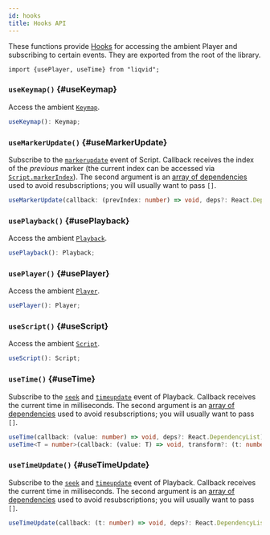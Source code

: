 ```yaml
---
id: hooks
title: Hooks API
---
```


These functions provide [Hooks](https://reactjs.org/docs/hooks-intro.html) for accessing the ambient Player and subscribing to certain events. They are exported from the root of the library.

```tsx
import {usePlayer, useTime} from "liqvid";
```

### `useKeymap()` {#useKeymap}

Access the ambient [`Keymap`](./Keymap.md).

```typescript
useKeymap(): Keymap;
```

### `useMarkerUpdate()` {#useMarkerUpdate}

Subscribe to the [`markerupdate`](./Script.md#markerupdate) event of Script. Callback receives the index of the _previous_ marker (the current index can be accessed via [`Script.markerIndex`](/docs/reference/Script#markerIndex)). The second argument is an [array of dependencies](https://reactjs.org/docs/hooks-reference.html#conditionally-firing-an-effect) used to avoid resubscriptions; you will usually want to pass `[]`.

```typescript
useMarkerUpdate(callback: (prevIndex: number) => void, deps?: React.DependencyList): void;
```

### `usePlayback()` {#usePlayback}

Access the ambient [`Playback`](./Playback.md).

```typescript
usePlayback(): Playback;
```

### `usePlayer()` {#usePlayer}

Access the ambient [`Player`](./Player.md).

```typescript
usePlayer(): Player;
```

### `useScript()` {#useScript}

Access the ambient [`Script`](./Script.md).

```typescript
useScript(): Script;
```

### `useTime()` {#useTime}

Subscribe to the [`seek`](./Playback.md#seek) and [`timeupdate`](./Playback.md#timeupdate) event of Playback. Callback receives the current time in milliseconds. The second argument is an [array of dependencies](https://reactjs.org/docs/hooks-reference.html#conditionally-firing-an-effect) used to avoid resubscriptions; you will usually want to pass `[]`.

```typescript
useTime(callback: (value: number) => void, deps?: React.DependencyList): void;
useTime<T = number>(callback: (value: T) => void, transform?: (t: number) => T, deps?: React.DependencyList): void;
```

### `useTimeUpdate()` {#useTimeUpdate}

Subscribe to the [`seek`](./Playback.md#seek) and [`timeupdate`](./Playback.md#timeupdate) event of Playback. Callback receives the current time in milliseconds. The second argument is an [array of dependencies](https://reactjs.org/docs/hooks-reference.html#conditionally-firing-an-effect) used to avoid resubscriptions; you will usually want to pass `[]`.

```typescript
useTimeUpdate(callback: (t: number) => void, deps?: React.DependencyList): void;
```
